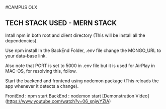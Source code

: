 #CAMPUS OLX
## TECH STACK USED - MERN STACK

Intall npm in both root and client directory (This will be install all the dependencies).

Use npm install
In the BackEnd Folder, .env file change the MONGO_URL to your data-base link.

Also note that PORT is set to 5000 in .env file but it is used for AirPlay in MAC-OS, for resolving this, follow.

Start the backend and frontend using nodemon package (This reloads the app whenever it detects a change).

FrontEnd : npm start
BackEnd : nodemon start
[Demonstration Video] (https://www.youtube.com/watch?v=06_snjwYZlA)

